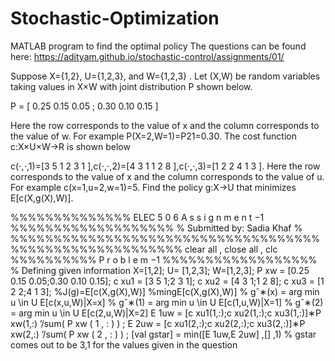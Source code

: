 # Stochastic-Optimization
MATLAB program to find the optimal policy
The questions can be found here: https://adityam.github.io/stochastic-control/assignments/01/

Suppose X={1,2}, U={1,2,3}, and W={1,2,3}
. Let (X,W) be random variables taking values in 
X×W with joint distribution P shown below.

P = [ 0.25  0.15  0.05  ; 0.30  0.10  0.15 ]

Here the row corresponds to the value of x and the column corresponds to the value of w. For example P(X=2,W=1)=P21=0.30.
The cost function c:X×U×W→R is shown below
 
 c(⋅,⋅,1)=[3	5	1	2	3	1 ],c(⋅,⋅,2)=[4	3	1	1	2	8 ],c(⋅,⋅,3)=[1	2	2	4	1	3 ]. Here the row corresponds to the value of x and the column corresponds to the value of u. For example c(x=1,u=2,w=1)=5. Find the policy g:X→U that minimizes E[c(X,g(X),W)].
 
 %%%%%%%%%%%%%% ELEC 5 0 6 A s s i g n m e n t −1 %%%%%%%%%%%%%%%%%%% 
 % Submitted by: Sadia Khaf %  
 %%%%%%%%%%%%%%%%%%%%%%%%%%%%%%%%%%%%%%%%%%%%%%%%%%%%%%%%
clear all , close all , clc
%%%%%%%%%% P r o b l e m −1 %%%%%%%%%%%%%%%%%% 
% Defining given information
X=[1,2];
U= [1,2,3];
W=[1,2,3];
P xw = [0.25 0.15 0.05;0.30 0.10 0.15]; c xu1 = [3 5 1;2 3 1];
c xu2 = [4 3 1;1 2 8];
c xu3 = [1 2 2;4 1 3];
%J(g)=E[c(X,g(X),W)] %mingE[c(X,g(X),W)]
% gˆ∗(x) = arg min u \in U E[c(x,u,W)|X=x] % gˆ∗(1) = arg min u \in U E[c(1,u,W)|X=1] % gˆ∗(2) = arg min u \in U E[c(2,u,W)|X=2]
E 1uw = [c xu1(1,:);c xu2(1,:);c xu3(1,:)]∗P xw(1,:) ’/sum( P xw ( 1 , : ) ) ;
E 2uw = [c xu1(2,:);c xu2(2,:);c xu3(2,:)]∗P xw(2,:) ’/sum( P xw ( 2 , : ) ) ;
[val gstar] = min([E 1uw,E 2uw] ,[] ,1)
% gstar comes out to be 3,1 for the values given in the
question
